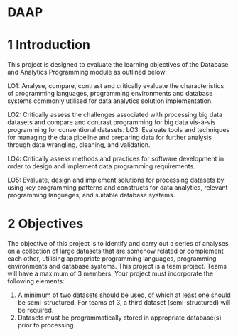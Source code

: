 # DAAP

1 Introduction
==================
This project is designed to evaluate the learning objectives of the Database and Analytics Programming
module as outlined below:

LO1: Analyse, compare, contrast and critically evaluate the characteristics of programming languages,
programming environments and database systems commonly utilised for data analytics solution
implementation.

LO2: Critically assess the challenges associated with processing big data datasets and compare and contrast
programming for big data vis-à-vis programming for conventional datasets.
LO3: Evaluate tools and techniques for managing the data pipeline and preparing data for further analysis
through data wrangling, cleaning, and validation.

LO4: Critically assess methods and practices for software development in order to design and implement
data programming requirements.

LO5: Evaluate, design and implement solutions for processing datasets by using key programming patterns
and constructs for data analytics, relevant programming languages, and suitable database systems.

2 Objectives
====================
The objective of this project is to identify and carry out a series of analyses on a collection of large datasets
that are somehow related or complement each other, utilising appropriate programming languages,
programming environments and database systems.
This project is a team project. Teams will have a maximum of 3 members.
Your project must incorporate the following elements:
1. A minimum of two datasets should be used, of which at least one should be semi-structured. For
teams of 3, a third dataset (semi-structured) will be required.
2. Datasets must be programmatically stored in appropriate database(s) prior to processing.

